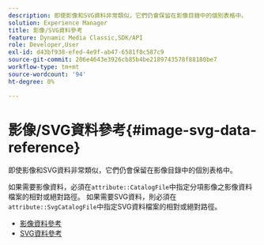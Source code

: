 ```yaml
---
description: 即使影像和SVG資料非常類似，它們仍會保留在影像目錄中的個別表格中。
solution: Experience Manager
title: 影像/SVG資料參考
feature: Dynamic Media Classic,SDK/API
role: Developer,User
exl-id: d43bf938-efed-4e9f-ab47-6581f8c587c9
source-git-commit: 206e4643e3926cb85b4be2189743578f88180be7
workflow-type: tm+mt
source-wordcount: '94'
ht-degree: 0%

---
```


# 影像/SVG資料參考{#image-svg-data-reference}

即使影像和SVG資料非常類似，它們仍會保留在影像目錄中的個別表格中。

如果需要影像資料，必須在`attribute::CatalogFile`中指定分項影像之影像資料檔案的相對或絕對路徑。 如果需要SVG資料，則必須在`attribute::SvgCatalogFile`中指定SVG資料檔案的相對或絕對路徑。

* [影像資料參考](c-image-data-reference/c-image-data-reference.md)
* [SVG資料參考](c-svg-data-reference/c-svg-data-reference.md)
